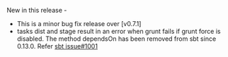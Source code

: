 New in this release -

* This is a minor bug fix release over [v0.7.1]
* tasks dist and stage result in an error when grunt fails if grunt force is disabled. The method dependsOn has been removed from sbt since 0.13.0. Refer [sbt issue#1001](https://github.com/sbt/sbt/issues/1001)